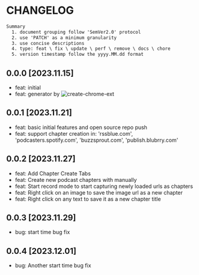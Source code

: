 # CHANGELOG

```txt
Summary
  1. document grouping follow 'SemVer2.0' protocol
  2. use 'PATCH' as a minimum granularity
  3. use concise descriptions
  4. type: feat \ fix \ update \ perf \ remove \ docs \ chore
  5. version timestamp follow the yyyy.MM.dd format
```

## 0.0.0 [2023.11.15]

- feat: initial
- feat: generator by ![create-chrome-ext](https://github.com/guocaoyi/create-chrome-ext)


## 0.0.1 [2023.11.21]

- feat: basic initial features and open source repo push
- feat: support chapter creation in: 'rssblue.com', 'podcasters.spotify.com', 'buzzsprout.com', 'publish.blubrry.com'

## 0.0.2 [2023.11.27]

- feat: Add Chapter Create Tabs
- feat: Create new podcast chapters with manually
- feat: Start record mode to start capturing newly loaded urls as chapters
- feat: Right click on an image to save the image url as a new chapter
- feat: Right click on any text to save it as a new chapter title

## 0.0.3 [2023.11.29]

- bug: start time bug fix

## 0.0.4 [2023.12.01]

- bug: Another start time bug fix